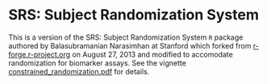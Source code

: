 # SRS: Subject Randomization System

This is a version of the SRS: Subject Randomization System `R` package authored by Balasubramanian Narasimhan at Stanford which forked from [r-forge.r-project.org](https://r-forge.r-project.org/R/?group_id=539) on August 27, 2013 and modified to accomodate randomization for biomarker assays. See the vignette [constrained_randomization.pdf](https://github.com/atrihub/SRS/blob/master/inst/doc/constrained_randomization.pdf) for details.
